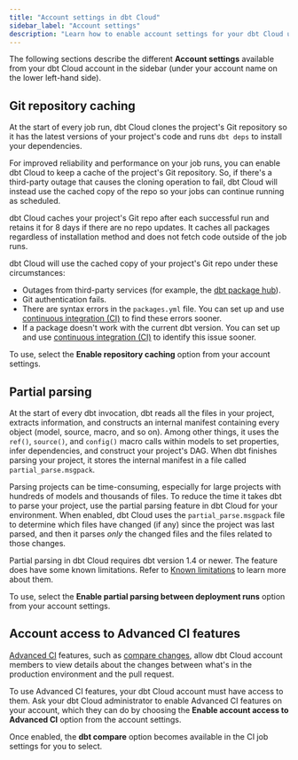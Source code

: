 ```yaml
---
title: "Account settings in dbt Cloud"
sidebar_label: "Account settings" 
description: "Learn how to enable account settings for your dbt Cloud users."
---
```


The following sections describe the different **Account settings** available from your dbt Cloud account in the sidebar (under your account name on the lower left-hand side). 

<Lightbox src="/img/docs/dbt-cloud/example-sidebar-account-settings.png" title="Example of Account settings from the sidebar" /> 

## Git repository caching <Lifecycle status="enterprise" />

At the start of every job run, dbt Cloud clones the project's Git repository so it has the latest versions of your project's code and runs `dbt deps` to install your dependencies. 

For improved reliability and performance on your job runs, you can enable dbt Cloud to keep a cache of the project's Git repository. So, if there's a third-party outage that causes the cloning operation to fail, dbt Cloud will instead use the cached copy of the repo so your jobs can continue running as scheduled. 

dbt Cloud caches your project's Git repo after each successful run and retains it for 8 days if there are no repo updates. It caches all packages regardless of installation method and does not fetch code outside of the job runs. 

dbt Cloud will use the cached copy of your project's Git repo under these circumstances:

- Outages from third-party services (for example, the [dbt package hub](https://hub.getdbt.com/)).
- Git authentication fails.
- There are syntax errors in the `packages.yml` file. You can set up and use [continuous integration (CI)](/docs/deploy/continuous-integration) to find these errors sooner.
- If a package doesn't work with the current dbt version. You can set up and use [continuous integration (CI)](/docs/deploy/continuous-integration) to identify this issue sooner.

To use, select the **Enable repository caching** option from your account settings. 

<Lightbox src="/img/docs/deploy/example-account-settings.png" width="85%" title="Example of the Enable repository caching option" />

## Partial parsing

At the start of every dbt invocation, dbt reads all the files in your project, extracts information, and constructs an internal manifest containing every object (model, source, macro, and so on). Among other things, it uses the `ref()`, `source()`, and `config()` macro calls within models to set properties, infer dependencies, and construct your project's DAG. When dbt finishes parsing your project, it stores the internal manifest in a file called `partial_parse.msgpack`. 

Parsing projects can be time-consuming, especially for large projects with hundreds of models and thousands of files. To reduce the time it takes dbt to parse your project, use the partial parsing feature in dbt Cloud for your environment. When enabled, dbt Cloud uses the `partial_parse.msgpack` file to determine which files have changed (if any) since the project was last parsed, and then it parses _only_ the changed files and the files related to those changes.

Partial parsing in dbt Cloud requires dbt version 1.4 or newer. The feature does have some known limitations. Refer to [Known limitations](/reference/parsing#known-limitations) to learn more about them.

To use, select the **Enable partial parsing between deployment runs** option from your account settings.

<Lightbox src="/img/docs/deploy/example-account-settings.png" width="85%" title="Example of the Enable partial parsing between deployment runs option" />

## Account access to Advanced CI features <Lifecycle status="enterprise" />

[Advanced CI](/docs/deploy/advanced-ci) features, such as [compare changes](/docs/deploy/advanced-ci#compare-changes), allow dbt Cloud account members to view details about the changes between what's in the production environment and the pull request.

To use Advanced CI features, your dbt Cloud account must have access to them. Ask your dbt Cloud administrator to enable Advanced CI features on your account, which they can do by choosing the **Enable account access to Advanced CI** option from the account settings.

Once enabled, the **dbt compare** option becomes available in the CI job settings for you to select.

<Lightbox src="/img/docs/deploy/example-account-settings.png" width="85%" title="Example of the Enable account access to Advanced CI option" />
